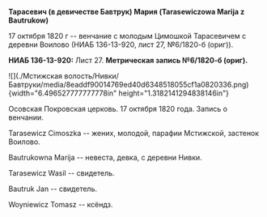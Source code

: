 **Тарасевич (в девичестве Бавтрук) Мария (Tarasewiczowa Marija z
Bautrukow)**

17 октября 1820 г -- венчание с молодым Цимошкой Тарасевичем с деревни
Воилово (НИАБ 136-13-920, лист 27, №6/1820-б (ориг)).

**НИАБ 136-13-920:** Лист 27. **Метрическая запись №6/1820-б (ориг).**

![](./Мстижская волость/Нивки/Бавтруки/media/8eaddf90014769ed40d6348518055cf1a0820336.png){width="6.496527777777778in"
height="1.3182141294838146in"}

Осовская Покровская церковь. 17 октября 1820 года. Запись о венчании.

Tarasewicz Cimoszka -- жених, молодой, парафии Мстижской, застенок
Воилово.

Bautrukowna Marija -- невеста, девка, с деревни Нивки.

Tarasewicz Wasil -- свидетель.

Bautruk Jan -- свидетель.

Woyniewicz Tomasz -- ксёндз.
